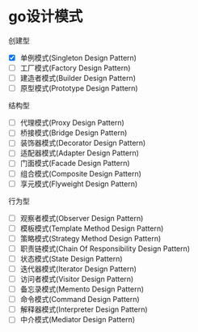 # go设计模式

创建型  
- [x] 单例模式(Singleton Design Pattern)  
- [ ] 工厂模式(Factory Design Pattern)  
- [ ] 建造者模式(Builder Design Pattern)  
- [ ] 原型模式(Prototype Design Pattern)  

结构型  
- [ ] 代理模式(Proxy Design Pattern)  
- [ ] 桥接模式(Bridge Design Pattern)  
- [ ] 装饰器模式(Decorator Design Pattern)  
- [ ] 适配器模式(Adapter Design Pattern)  
- [ ] 门面模式(Facade Design Pattern)  
- [ ] 组合模式(Composite Design Pattern)  
- [ ] 享元模式(Flyweight Design Pattern)  

行为型  
- [ ] 观察者模式(Observer Design Pattern)  
- [ ] 模板模式(Template Method Design Pattern)  
- [ ] 策略模式(Strategy Method Design Pattern)  
- [ ] 职责链模式(Chain Of Responsibility Design Pattern)  
- [ ] 状态模式(State Design Pattern)  
- [ ] 迭代器模式(Iterator Design Pattern)  
- [ ] 访问者模式(Visitor Design Pattern)  
- [ ] 备忘录模式(Memento Design Pattern)  
- [ ] 命令模式(Command Design Pattern)  
- [ ] 解释器模式(Interpreter Design Pattern)  
- [ ] 中介模式(Mediator Design Pattern)  